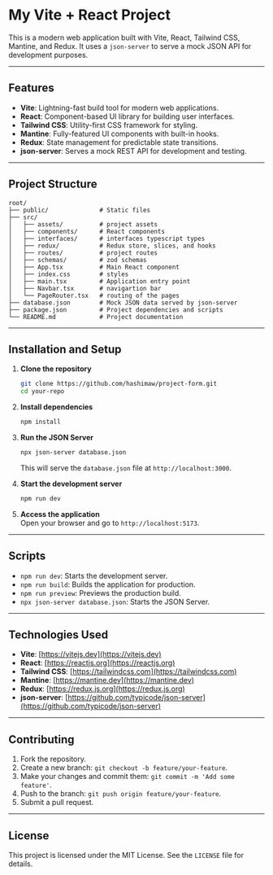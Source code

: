 
# My Vite + React Project

This is a modern web application built with Vite, React, Tailwind CSS, Mantine, and Redux. It uses a `json-server` to serve a mock JSON API for development purposes.

---

## Features

- **Vite**: Lightning-fast build tool for modern web applications.
- **React**: Component-based UI library for building user interfaces.
- **Tailwind CSS**: Utility-first CSS framework for styling.
- **Mantine**: Fully-featured UI components with built-in hooks.
- **Redux**: State management for predictable state transitions.
- **json-server**: Serves a mock REST API for development and testing.

---

## Project Structure

```plaintext
root/
├── public/              # Static files
├── src/
│   ├── assets/          # project assets
│   ├── components/      # React components
│   ├── interfaces/      # interfaces typescript types
│   ├── redux/           # Redux store, slices, and hooks
│   ├── routes/          # project routes
│   ├── schemas/         # zod schemas
│   ├── App.tsx          # Main React component
│   ├── index.css        # styles
│   ├── main.tsx         # Application entry point
│   ├── Navbar.tsx       # navigartion bar
│   └── PageRouter.tsx   # routing of the pages
├── database.json        # Mock JSON data served by json-server
├── package.json         # Project dependencies and scripts
└── README.md            # Project documentation
```

---

## Installation and Setup

1. **Clone the repository**  
   ```bash
   git clone https://github.com/hashimaw/project-form.git
   cd your-repo
   ```

2. **Install dependencies**  
   ```bash
   npm install
   ```

3. **Run the JSON Server**  
   ```bash
   npx json-server database.json
   ```

   This will serve the `database.json` file at `http://localhost:3000`.

4. **Start the development server**  
   ```bash
   npm run dev
   ```

5. **Access the application**  
   Open your browser and go to `http://localhost:5173`.

---

## Scripts

- `npm run dev`: Starts the development server.
- `npm run build`: Builds the application for production.
- `npm run preview`: Previews the production build.
- `npx json-server database.json`: Starts the JSON Server.

---

## Technologies Used

- **Vite**: [https://vitejs.dev](https://vitejs.dev)
- **React**: [https://reactjs.org](https://reactjs.org)
- **Tailwind CSS**: [https://tailwindcss.com](https://tailwindcss.com)
- **Mantine**: [https://mantine.dev](https://mantine.dev)
- **Redux**: [https://redux.js.org](https://redux.js.org)
- **json-server**: [https://github.com/typicode/json-server](https://github.com/typicode/json-server)

---

## Contributing

1. Fork the repository.
2. Create a new branch: `git checkout -b feature/your-feature`.
3. Make your changes and commit them: `git commit -m 'Add some feature'`.
4. Push to the branch: `git push origin feature/your-feature`.
5. Submit a pull request.

---

## License

This project is licensed under the MIT License. See the `LICENSE` file for details.



